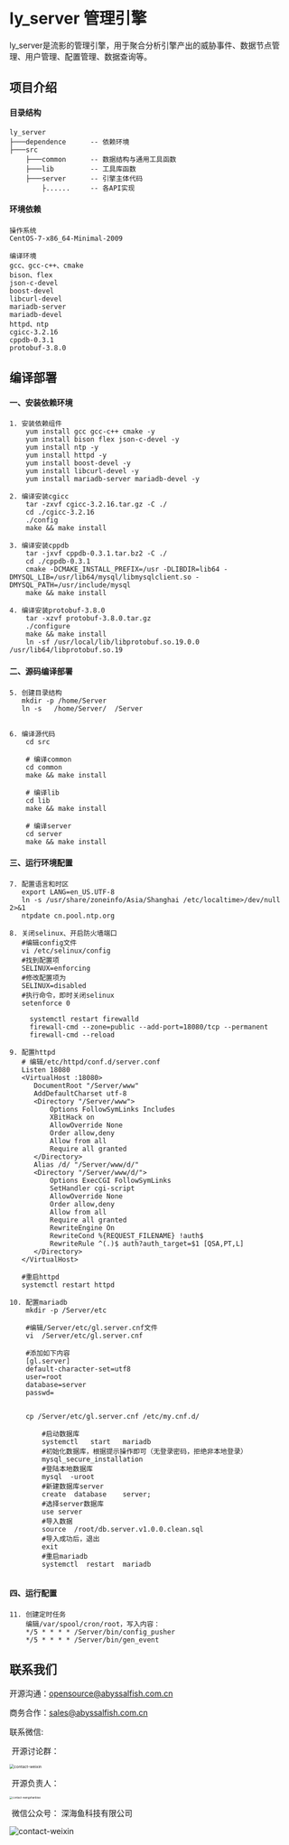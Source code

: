 # ly_server 管理引擎

​	ly_server是流影的管理引擎，用于聚合分析引擎产出的威胁事件、数据节点管理、用户管理、配置管理、数据查询等。

## 项目介绍

#### 目录结构

```
ly_server
├───dependence		-- 依赖环境
├───src           
	├───common		-- 数据结构与通用工具函数
	├───lib			-- 工具库函数
	├───server		-- 引擎主体代码
		├......		-- 各API实现
```



#### 环境依赖

```
操作系统
CentOS-7-x86_64-Minimal-2009 

编译环境
gcc、gcc-c++、cmake 
bison、flex 
json-c-devel
boost-devel 
libcurl-devel
mariadb-server
mariadb-devel
httpd、ntp
cgicc-3.2.16
cppdb-0.3.1
protobuf-3.8.0
```





## 编译部署

#### 一、安装依赖环境

```
1. 安装依赖组件
	yum install gcc gcc-c++ cmake -y
	yum install bison flex json-c-devel -y
	yum install ntp -y
	yum install httpd -y
	yum install boost-devel -y
	yum install libcurl-devel -y
	yum install mariadb-server mariadb-devel -y

2. 编译安装cgicc 
	tar -zxvf cgicc-3.2.16.tar.gz -C ./
	cd ./cgicc-3.2.16
	./config
	make && make install
	
3. 编译安装cppdb
	tar -jxvf cppdb-0.3.1.tar.bz2 -C ./
	cd ./cppdb-0.3.1
	cmake -DCMAKE_INSTALL_PREFIX=/usr -DLIBDIR=lib64 -DMYSQL_LIB=/usr/lib64/mysql/libmysqlclient.so -DMYSQL_PATH=/usr/include/mysql 
	make && make install
	
4. 编译安装protobuf-3.8.0
	tar -xzvf protobuf-3.8.0.tar.gz
	./configure
	make && make install
	ln -sf /usr/local/lib/libprotobuf.so.19.0.0 /usr/lib64/libprotobuf.so.19

```



#### 二、源码编译部署

```
5. 创建目录结构
   mkdir -p /home/Server
   ln -s   /home/Server/  /Server
   

6. 编译源代码
	cd src

	# 编译common
	cd common
	make && make install

	# 编译lib
	cd lib
	make && make install

	# 编译server
	cd server
	make && make install
```



#### 三、运行环境配置

```
7. 配置语言和时区
   export LANG=en_US.UTF-8
   ln -s /usr/share/zoneinfo/Asia/Shanghai /etc/localtime>/dev/null 2>&1
   ntpdate cn.pool.ntp.org

8. 关闭selinux、开启防火墙端口
   #编辑config⽂件
   vi /etc/selinux/config
   #找到配置项
   SELINUX=enforcing
   #修改配置项为
   SELINUX=disabled
   #执⾏命令，即时关闭selinux
   setenforce 0

	 systemctl restart firewalld
	 firewall-cmd --zone=public --add-port=18080/tcp --permanent
	 firewall-cmd --reload

9. 配置httpd
   # 编辑/etc/httpd/conf.d/server.conf
   Listen 18080
   <VirtualHost :18080>
      DocumentRoot "/Server/www"
      AddDefaultCharset utf-8
      <Directory "/Server/www">
          Options FollowSymLinks Includes
          XBitHack on
          AllowOverride None
          Order allow,deny
          Allow from all
          Require all granted
      </Directory>
      Alias /d/ "/Server/www/d/"
      <Directory "/Server/www/d/">
          Options ExecCGI FollowSymLinks
          SetHandler cgi-script
          AllowOverride None
          Order allow,deny
          Allow from all
          Require all granted
          RewriteEngine On
          RewriteCond %{REQUEST_FILENAME} !auth$
          RewriteRule ^(.)$ auth?auth_target=$1 [QSA,PT,L]
      </Directory>
   </VirtualHost>
   
   #重启httpd
   systemctl restart httpd

10. 配置mariadb
    mkdir -p /Server/etc
    
    #编辑/Server/etc/gl.server.cnf⽂件
    vi	/Server/etc/gl.server.cnf
    
    #添加如下内容
    [gl.server]
    default-character-set=utf8
    user=root
    database=server
    passwd=
    
    
    cp /Server/etc/gl.server.cnf /etc/my.cnf.d/

		#启动数据库
		systemctl	start	mariadb
		#初始化数据库，根据提示操作即可（⽆登录密码，拒绝⾮本地登录）
		mysql_secure_installation
		#登陆本地数据库
		mysql  -uroot
		#新建数据库server
		create	database	server;
		#选择server数据库
		use	server
		#导⼊数据
		source	/root/db.server.v1.0.0.clean.sql
		#导⼊成功后，退出
		exit
		#重启mariadb
		systemctl  restart  mariadb
		
```



#### 四、运行配置		

```	
11. 创建定时任务
    编辑/var/spool/cron/root，写入内容：
    */5 * * * * /Server/bin/config_pusher
    */5 * * * * /Server/bin/gen_event
```





## 联系我们

开源沟通：opensource@abyssalfish.com.cn

商务合作：[sales@abyssalfish.com.cn](mailto:sales@abyssalfish.com.cn)

联系微信:

​    开源讨论群：



<img src="./doc/contact-weixin.png" alt="contact-weixin" style="zoom: 50%;" />

​    开源负责人：



<img src="./doc/contact-wangshanbiao.png" alt="contact-wangshanbiao" style="zoom:33%;" />



​    微信公众号： 深海鱼科技有限公司



<img src="./doc/dingyuehao.png" alt="contact-weixin"/>

